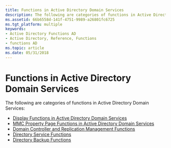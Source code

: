 ```yaml
---
title: Functions in Active Directory Domain Services
description: The following are categories of functions in Active Directory Domain Services.
ms.assetid: 66b6558d-141f-4751-9989-a26801fc6725
ms.tgt_platform: multiple
keywords:
- Active Directory Functions AD
- Active Directory, Reference, Functions
- functions AD
ms.topic: article
ms.date: 05/31/2018
---
```


# Functions in Active Directory Domain Services

The following are categories of functions in Active Directory Domain Services:

-   [Display Functions in Active Directory Domain Services](display-functions-in-active-directory-domain-services.md)
-   [MMC Property Page Functions in Active Directory Domain Services](mmc-property-page-functions-in-active-directory-domain-services.md)
-   [Domain Controller and Replication Management Functions](dc-and-replication-management-functions.md)
-   [Directory Service Functions](directory-service-functions.md)
-   [Directory Backup Functions](directory-backup-functions.md)

 

 




